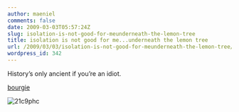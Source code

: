 ```yaml
---
author: maeniel
comments: false
date: 2009-03-03T05:57:24Z
slug: isolation-is-not-good-for-meunderneath-the-lemon-tree
title: isolation is not good for me...underneath the lemon tree
url: /2009/03/03/isolation-is-not-good-for-meunderneath-the-lemon-tree/
wordpress_id: 342
---
```


History’s only ancient if you’re an idiot.

[bourgie](http://postbourgie.com/)

![21c9phc](https://maeniel.files.wordpress.com/2009/03/21c9phc.jpg)
